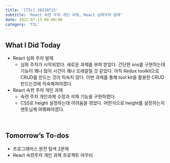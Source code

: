 ```yaml
---
title: '[TIL] 20220715'
subtitle: 'React 숙련 주차 개인 과제, React 심화주차 발제'
date: 2022-07-15 00:00:00
category: 'TIL'
---
```


## What I Did Today

- React 심화 주차 발제
  - 심화 주차가 시작되었다. 새로운 과제를 부여 받았다. 간단한 sns를 구현하는데 기능이 꽤나 많아 시간이 꽤나 오래걸릴 것 같았다. 아직 Redux toolkit으로 CRUD를 만드는 것이 익숙치 않다. 이번 과제를 통해 tool kit을 활용한 CRUD 만드는것에 익숙해져야겠다.
- React 숙련 주차 개인 과제
  - 숙련 주차 개인과제 수정과 삭제 기능을 구현하였다.
  - CSS로 height 설정하는데 어려움을 겪었다. 어떤식으로 height를 설정하는지 멘토님께 여쭤봐야겠다.

<br/>

## Tomorrow’s To-dos

- 프로그래머스 완전 탐색 2문제
- React 숙련주차 개인 과제 프로젝트 마무리

<br/>

